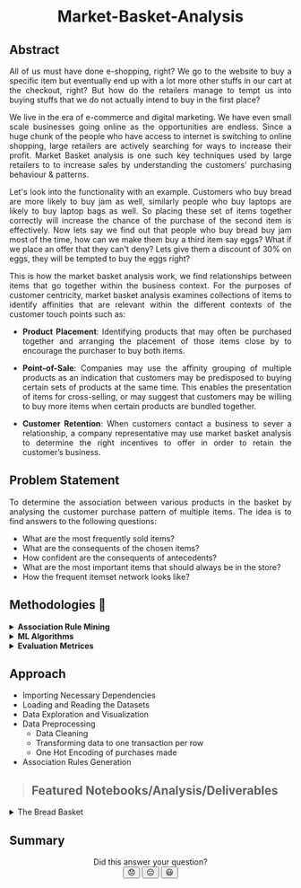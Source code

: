 # <p align=center> Market-Basket-Analysis

## Abstract

<p align=justify>
All of us must have done e-shopping, right? We go to the website to buy a specific item but eventually end up with a lot more other stuffs in our cart at the checkout, right? But how do the retailers manage to tempt us into buying stuffs that we do not actually intend to buy in the first place?</p>
<p align=justify>
We live in the era of e-commerce and digital marketing. We have even small scale businesses going online as the opportunities are endless. Since a huge chunk of the people who have access to internet is switching to online shopping, large retailers are actively searching for ways to increase their profit. Market Basket analysis is one such key techniques used by large retailers to to increase sales by understanding the customers' purchasing behaviour & patterns.</p>
<p align=justify> 
Let's look into the functionality with an example. Customers who buy bread are more likely to buy jam as well, similarly people who buy laptops are likely to buy laptop bags as well. So placing these set of items together correctly will increase the chance of the purchase of the second item is effectively. Now lets say we find out that people who buy bread buy jam most of the time, how can we make them buy a third item say eggs? What if we place an offer that they can't deny? Lets give them a discount of 30% on eggs, they will be tempted to buy the eggs right?</p>
<p align=justify>
This is how the market basket analysis work, we find relationships between items that go together within the business context. For the purposes of customer centricity, market basket analysis examines collections of items to identify affinities that are relevant within the different contexts of the customer touch points such as:</p>

  - <p align=justify><b>Product Placement</b>: Identifying products that may often be purchased together and arranging the placement of those items close by to encourage the purchaser to buy both items.
  - <p align=justify><b>Point-of-Sale</b>: Companies may use the affinity grouping of multiple products as an indication that customers may be predisposed to buying certain sets of products at the same time. This enables the presentation of items for cross-selling, or may suggest that customers may be willing to buy more items when certain products are bundled together.
- <p align=justify><b>Customer Retention</b>: When customers contact a business to sever a relationship, a company representative may use market basket analysis to determine the right incentives to offer in order to retain the customer’s business.

  
## Problem Statement
<p align=justify>To determine the association between various products in the basket by analysing the customer purchase pattern of multiple items. The idea is to find answers to the following questions:</p>

- What are the most frequently sold items? 
- What are the consequents of the chosen items?
- How confident are the consequents of antecedents?
- What are the most important items that should always be in the store?
- How the frequent itemset network looks like?

  
## Methodologies 🔰
<details>
<summary><b>Association Rule Mining</b></summary>
<p align=justify>
Association rule mining is a data mining approach used to explore and interpret large transactional datasets to identify unique patterns and rules. Association rules identify frequent patterns and associations among every distinct set of transactions. This is generally carried out in two steps:

- Itemset Generation
- Rule Generation
</p>
</details>
  
<details>
<summary><b>ML Algorithms</b></summary>
<p align=justify>
<b>Apriori Algorithm :</b> It allows us to generate all frequent itemsets by pruning all the supersets of an itemset which do not satisfy the minimum support threshold. It works on the basis of the Apriori principle which states that <em>"every subset of a frequent itemset must also be frequent"</em>.
  
  - generates all itemsets of length one & prune itemsets that do not satisfy the minimumn threshold creteria
  - generates all itemsets of length two & prune itemsets that do not satisfy the minimumn threshold creteria
  - continues the process with a unit increase in the length of itemsets at every iteration until the maximal frequent itemset is achieved
</p>
<p align=justify>
<b>ECLAT Algorithm :</b> It is a depth-first search based algorithm which uses vertical data format which makes it more memory efficient and faster than the Apriori algorithm as it does not have to scan the entire database repeatedly.
  
  - stores for each item the transaction ids in a vertical dat format
  - determine the support of k-item sets by intersecting the list of transaction ids of two (k-1)-item sets from which it is generated
</p>
  
</details>  
<details>
<summary><b>Evaluation Metrices</b></summary>
<p align=justify>
The frequent itemsets and association rules are generated generally on the basis of three evaluation metrices i.e support, confidence and lift. Let X be an antecedent and Y be the corresponding consequent. Then,
  
  - `Support(X) = probability(X)`
  - `Confidence(X → Y) = support(X,Y)/support(X)`
  - `Lift(X → Y) = support(X,Y)/[support(X).support(Y)]`
</p>
</details>
  
## Approach
- Importing Necessary Dependencies
- Loading and Reading the Datasets
- Data Exploration and Visualization
- Data Preprocessing
  - Data Cleaning
  - Transforming data to one transaction per row
  - One Hot Encoding of purchases made
- Association Rules Generation

  
> ## Featured Notebooks/Analysis/Deliverables
<details>
<summary>The Bread Basket</summary>
<p>[NoteBook1]()<br>[NoteBook2]()</p>
</details>
 
## Summary



<div class="intercom-reaction-picker" align="center" dir="ltr">
    <div class="intercom-reaction-prompt">Did this answer your question?</div>
      <button class="intercom-reaction" data-reaction-text="disappointed" tabindex="0" aria-label="Disappointed Reaction">
        <span data-emoji="disappointed" title="Disappointed" align="center">😞</span>
      </button>
      <button class="intercom-reaction" data-reaction-text="neutral_face" tabindex="0" aria-label="Neutral face Reaction">
        <span data-emoji="neutral_face" title="Neutral face">😐</span>
      </button>
      <button class="intercom-reaction" data-reaction-text="smiley" tabindex="0" aria-label="Smiley Reaction">
        <span data-emoji="smiley" title="Smiley">😃</span>
      </button>
  </div>
